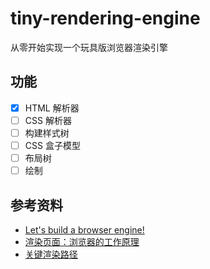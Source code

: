 # tiny-rendering-engine
从零开始实现一个玩具版浏览器渲染引擎
## 功能
* [x] HTML 解析器
* [ ] CSS 解析器
* [ ] 构建样式树
* [ ] CSS 盒子模型
* [ ] 布局树
* [ ] 绘制

## 参考资料
* [Let's build a browser engine!](https://limpet.net/mbrubeck/2014/08/08/toy-layout-engine-1.html)
* [渲染页面：浏览器的工作原理](https://developer.mozilla.org/zh-CN/docs/Web/Performance/How_browsers_work)
* [关键渲染路径](https://developer.mozilla.org/zh-CN/docs/Web/Performance/Critical_rendering_path)
